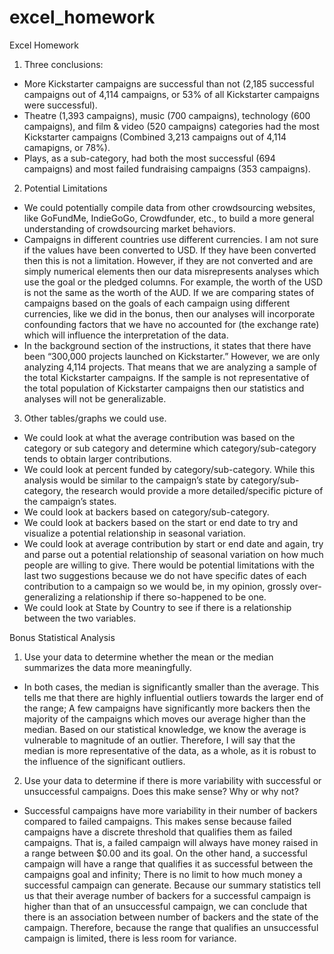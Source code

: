 # excel_homework
Excel Homework 

1.	Three conclusions:
-	More Kickstarter campaigns are successful than not (2,185 successful campaigns out of 4,114 campaigns, or 53% of all Kickstarter campaigns were successful). 
-	Theatre (1,393 campaigns), music (700 campaigns), technology (600 campaigns), and film & video (520 campaigns) categories had the most Kickstarter campaigns (Combined 3,213 campaigns out of 4,114 camapigns, or 78%).
-	Plays, as a sub-category, had both the most successful (694 campaigns) and most failed fundraising campaigns (353 campaigns). 

2.	 Potential Limitations
-	We could potentially compile data from other crowdsourcing websites, like GoFundMe, IndieGoGo, Crowdfunder, etc., to build a more general understanding of crowdsourcing market behaviors. 
-	Campaigns in different countries use different currencies. I am not sure if the values have been converted to USD. If they have been converted then this is not a limitation. However, if they are not converted and are simply numerical elements then our data misrepresents analyses which use the goal or the pledged columns. For example, the worth of the USD is not the same as the worth of the AUD. If we are comparing states of campaigns based on the goals of each campaign using different currencies, like we did in the bonus, then our analyses will incorporate confounding factors that we have no accounted for (the exchange rate) which will influence the interpretation of the data. 
-	In the background section of the instructions, it states that there have been “300,000 projects launched on Kickstarter.” However, we are only analyzing 4,114 projects. That means that we are analyzing a sample of the total Kickstarter campaigns. If the sample is not representative of the total population of Kickstarter campaigns then our statistics and analyses will not be generalizable. 

3.	Other tables/graphs we could use.
-	We could look at what the average contribution was based on the category or sub category and determine which category/sub-category tends to obtain larger contributions. 
-	We could look at percent funded by category/sub-category. While this analysis would be similar to the campaign’s state by category/sub-category, the research would provide a more detailed/specific picture of the campaign’s states.
-	We could look at backers based on category/sub-category.
-	We could look at backers based on the start or end date to try and visualize a potential relationship in seasonal variation.
-	We could look at average contribution by start or end date and again, try and parse out a potential relationship of seasonal variation on how much people are willing to give. 
There would be potential limitations with the last two suggestions because we do not have specific dates of each contribution to a campaign so we would be, in my opinion, grossly over-generalizing a relationship if there so-happened to be one. 
-	We could look at State by Country to see if there is a relationship between the two variables. 

Bonus Statistical Analysis 
1.	Use your data to determine whether the mean or the median summarizes the data more meaningfully.
-	In both cases, the median is significantly smaller than the average. This tells me that there are highly influential outliers towards the larger end of the range; A few campaigns have significantly more backers then the majority of the campaigns which moves our average higher than the median. Based on our statistical knowledge, we know the average is vulnerable to magnitude of an outlier. Therefore, I will say that the median is more representative of the data, as a whole, as it is robust to the influence of the significant outliers. 
2.	Use your data to determine if there is more variability with successful or unsuccessful campaigns. Does this make sense? Why or why not?
-	Successful campaigns have more variability in their number of backers compared to failed campaigns. This makes sense because failed campaigns have a discrete threshold that qualifies them as failed campaigns. That is, a failed campaign will always have money raised in a range between $0.00 and its goal. On the other hand, a successful campaign will have a range that qualifies it as successful between the campaigns goal and infinity; There is no limit to how much money a successful campaign can generate. Because our summary statistics tell us that their average number of backers for a successful campaign is higher than that of an unsuccessful campaign, we can conclude that there is an association between number of backers and the state of the campaign. Therefore, because the range that qualifies an unsuccessful campaign is limited, there is less room for variance. 

